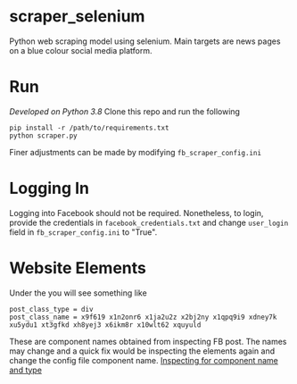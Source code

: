 # scraper_selenium
Python web scraping model using selenium. Main targets are news pages on a blue colour social media platform.

# Run
_Developed on Python 3.8_
Clone this repo and run the following
```
pip install -r /path/to/requirements.txt
python scraper.py
```
Finer adjustments can be made by modifying `fb_scraper_config.ini`

# Logging In
Logging into Facebook should not be required. Nonetheless, to login, provide the credentials in `facebook_credentials.txt` and change `user_login` field in `fb_scraper_config.ini` to "True".

# Website Elements
Under the you will see something like
```
post_class_type = div
post_class_name = x9f619 x1n2onr6 x1ja2u2z x2bj2ny x1qpq9i9 xdney7k xu5ydu1 xt3gfkd xh8yej3 x6ikm8r x10wlt62 xquyuld
```
These are component names obtained from inspecting FB post. The names may change and a quick fix would be inspecting the elements again and change the config file component name.
[Inspecting for component name and type](images/component_inspect.png)
